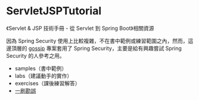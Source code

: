 # ServletJSPTutorial
《Servlet &amp; JSP 技術手冊 - 從 Servlet 到 Spring Boot》相關資源

因為 Spring Security 使用上比較複雜，不在書中範例或練習範圍之內，然而，這邊頂層的 [gossip](gossip) 專案套用了 Spring Security，主要是給有興趣嘗試 Spring Security 的人參考之用。

- samples（書中範例）
- labs（建議動手的實作）
- exercises（課後練習解答）
- [一刷勘誤](errata.md)
